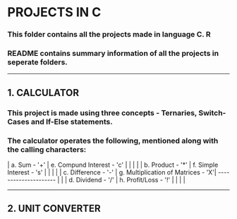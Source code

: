 # PROJECTS IN C
### This folder contains all the projects made in language C. R
### README contains summary information of all the projects in seperate folders.

_____________________________________ 

## 1. CALCULATOR

### This project is made using three concepts - Ternaries, Switch-Cases and If-Else statements.
### The calculator operates the following, mentioned along with the calling characters:

| a. Sum - '+'         |   e. Compund Interest - 'c'         |
|                      |                                     |
|  b. Product - '*'    |  f. Simple Interest - 's'           |
|                      |                                     |
|  c. Difference - '-' |  g. Multiplication of Matrices - 'X'|
---------------------  |                                     |
|  d. Dividend - '/'   |  h. Profit/Loss - '!'               |
|                      |                                     |

_____________________________________ 

## 2. UNIT CONVERTER



